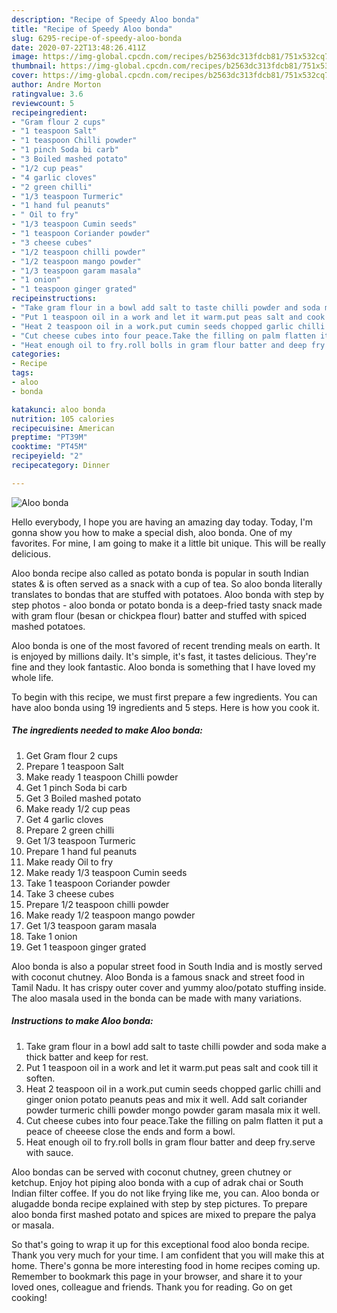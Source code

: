 ```yaml
---
description: "Recipe of Speedy Aloo bonda"
title: "Recipe of Speedy Aloo bonda"
slug: 6295-recipe-of-speedy-aloo-bonda
date: 2020-07-22T13:48:26.411Z
image: https://img-global.cpcdn.com/recipes/b2563dc313fdcb81/751x532cq70/aloo-bonda-recipe-main-photo.jpg
thumbnail: https://img-global.cpcdn.com/recipes/b2563dc313fdcb81/751x532cq70/aloo-bonda-recipe-main-photo.jpg
cover: https://img-global.cpcdn.com/recipes/b2563dc313fdcb81/751x532cq70/aloo-bonda-recipe-main-photo.jpg
author: Andre Morton
ratingvalue: 3.6
reviewcount: 5
recipeingredient:
- "Gram flour 2 cups"
- "1 teaspoon Salt"
- "1 teaspoon Chilli powder"
- "1 pinch Soda bi carb"
- "3 Boiled mashed potato"
- "1/2 cup peas"
- "4 garlic cloves"
- "2 green chilli"
- "1/3 teaspoon Turmeric"
- "1 hand ful peanuts"
- " Oil to fry"
- "1/3 teaspoon Cumin seeds"
- "1 teaspoon Coriander powder"
- "3 cheese cubes"
- "1/2 teaspoon chilli powder"
- "1/2 teaspoon mango powder"
- "1/3 teaspoon garam masala"
- "1 onion"
- "1 teaspoon ginger grated"
recipeinstructions:
- "Take gram flour in a bowl add salt to taste chilli powder and soda make a thick batter and keep for rest."
- "Put 1 teaspoon oil in a work and let it warm.put peas salt and cook till it soften."
- "Heat 2 teaspoon oil in a work.put cumin seeds chopped garlic chilli and ginger onion potato peanuts peas and mix it well. Add salt coriander powder turmeric chilli powder mongo powder garam masala mix it well."
- "Cut cheese cubes into four peace.Take the filling on palm flatten it put a peace of cheeese close the ends and form a bowl."
- "Heat enough oil to fry.roll bolls in gram flour batter and deep fry.serve with sauce."
categories:
- Recipe
tags:
- aloo
- bonda

katakunci: aloo bonda 
nutrition: 105 calories
recipecuisine: American
preptime: "PT39M"
cooktime: "PT45M"
recipeyield: "2"
recipecategory: Dinner

---
```



![Aloo bonda](https://img-global.cpcdn.com/recipes/b2563dc313fdcb81/751x532cq70/aloo-bonda-recipe-main-photo.jpg)

Hello everybody, I hope you are having an amazing day today. Today, I'm gonna show you how to make a special dish, aloo bonda. One of my favorites. For mine, I am going to make it a little bit unique. This will be really delicious.

Aloo bonda recipe also called as potato bonda is popular in south Indian states &amp; is often served as a snack with a cup of tea. So aloo bonda literally translates to bondas that are stuffed with potatoes. Aloo bonda with step by step photos - aloo bonda or potato bonda is a deep-fried tasty snack made with gram flour (besan or chickpea flour) batter and stuffed with spiced mashed potatoes.

Aloo bonda is one of the most favored of recent trending meals on earth. It is enjoyed by millions daily. It's simple, it's fast, it tastes delicious. They're fine and they look fantastic. Aloo bonda is something that I have loved my whole life.


To begin with this recipe, we must first prepare a few ingredients. You can have aloo bonda using 19 ingredients and 5 steps. Here is how you cook it.

<!--inarticleads1-->

##### The ingredients needed to make Aloo bonda:

1. Get Gram flour 2 cups
1. Prepare 1 teaspoon Salt
1. Make ready 1 teaspoon Chilli powder
1. Get 1 pinch Soda bi carb
1. Get 3 Boiled mashed potato
1. Make ready 1/2 cup peas
1. Get 4 garlic cloves
1. Prepare 2 green chilli
1. Get 1/3 teaspoon Turmeric
1. Prepare 1 hand ful peanuts
1. Make ready  Oil to fry
1. Make ready 1/3 teaspoon Cumin seeds
1. Take 1 teaspoon Coriander powder
1. Take 3 cheese cubes
1. Prepare 1/2 teaspoon chilli powder
1. Make ready 1/2 teaspoon mango powder
1. Get 1/3 teaspoon garam masala
1. Take 1 onion
1. Get 1 teaspoon ginger grated


Aloo bonda is also a popular street food in South India and is mostly served with coconut chutney. Aloo Bonda is a famous snack and street food in Tamil Nadu. It has crispy outer cover and yummy aloo/potato stuffing inside. The aloo masala used in the bonda can be made with many variations. 

<!--inarticleads2-->

##### Instructions to make Aloo bonda:

1. Take gram flour in a bowl add salt to taste chilli powder and soda make a thick batter and keep for rest.
1. Put 1 teaspoon oil in a work and let it warm.put peas salt and cook till it soften.
1. Heat 2 teaspoon oil in a work.put cumin seeds chopped garlic chilli and ginger onion potato peanuts peas and mix it well. Add salt coriander powder turmeric chilli powder mongo powder garam masala mix it well.
1. Cut cheese cubes into four peace.Take the filling on palm flatten it put a peace of cheeese close the ends and form a bowl.
1. Heat enough oil to fry.roll bolls in gram flour batter and deep fry.serve with sauce.


Aloo bondas can be served with coconut chutney, green chutney or ketchup. Enjoy hot piping aloo bonda with a cup of adrak chai or South Indian filter coffee. If you do not like frying like me, you can. Aloo bonda or alugadde bonda recipe explained with step by step pictures. To prepare aloo bonda first mashed potato and spices are mixed to prepare the palya or masala. 

So that's going to wrap it up for this exceptional food aloo bonda recipe. Thank you very much for your time. I am confident that you will make this at home. There's gonna be more interesting food in home recipes coming up. Remember to bookmark this page in your browser, and share it to your loved ones, colleague and friends. Thank you for reading. Go on get cooking!
